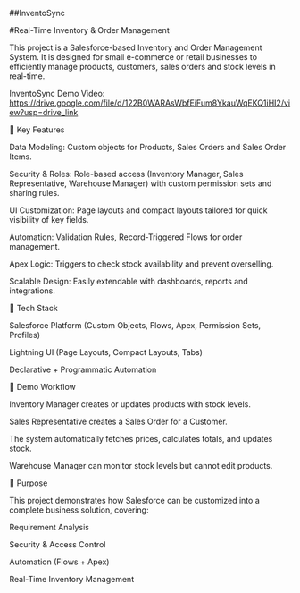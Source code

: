 ##InventoSync

#Real-Time Inventory & Order Management

This project is a Salesforce-based Inventory and Order Management System. It is designed for small e-commerce or retail businesses to efficiently manage products, customers, sales orders and stock levels in real-time.

InventoSync Demo Video: https://drive.google.com/file/d/122B0WARAsWbfEiFum8YkauWqEKQ1iHI2/view?usp=drive_link

🔹 Key Features

Data Modeling: Custom objects for Products, Sales Orders and Sales Order Items.

Security & Roles: Role-based access (Inventory Manager, Sales Representative, Warehouse Manager) with custom permission sets and sharing rules.

UI Customization: Page layouts and compact layouts tailored for quick visibility of key fields.

Automation: Validation Rules, Record-Triggered Flows for order management.

Apex Logic: Triggers to check stock availability and prevent overselling.

Scalable Design: Easily extendable with dashboards, reports and integrations.

🔹 Tech Stack

Salesforce Platform (Custom Objects, Flows, Apex, Permission Sets, Profiles)

Lightning UI (Page Layouts, Compact Layouts, Tabs)

Declarative + Programmatic Automation

🔹 Demo Workflow

Inventory Manager creates or updates products with stock levels.

Sales Representative creates a Sales Order for a Customer.

The system automatically fetches prices, calculates totals, and updates stock.

Warehouse Manager can monitor stock levels but cannot edit products.

🔹 Purpose

This project demonstrates how Salesforce can be customized into a complete business solution, covering:

Requirement Analysis

Security & Access Control

Automation (Flows + Apex)

Real-Time Inventory Management

